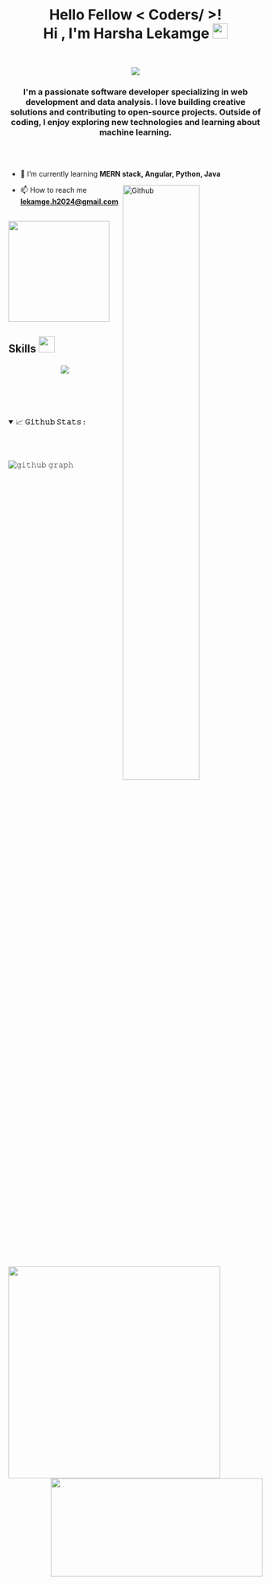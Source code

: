 <h1 align="center"> Hello Fellow < Coders/ >!<br> Hi , I'm Harsha Lekamge <img src = "https://raw.githubusercontent.com/MartinHeinz/MartinHeinz/master/wave.gif" width = 30px > </h1>
<p align='center'>
</p><br/>
  
<p align='center'>
<img src="https://readme-typing-svg.herokuapp.com?color=%2336BCF7&size=25&center=true&vCenter=true&width=433&height=75&lines=Ctrl+Alt+Del;Restarting+with+Passion;Exploring+the+Art+of+Code;Crafting+Solutions;Innovative+Thinker;Lifelong+Learner;@harshalekamge">
</p>

  
<h3 align="center">I'm a passionate software developer specializing in web development and data analysis. I love building creative solutions and contributing to open-source projects. Outside of coding, I enjoy exploring new technologies and learning about machine learning.</h3>
<br/><br/>


- 🌱 I’m currently learning **MERN stack, Angular, Python, Java**
<img width="55%" align="right" alt="Github" src="https://raw.githubusercontent.com/onimur/.github/master/.resources/git-header.svg" />

- 📫 How to reach me **lekamge.h2024@gmail.com**
<h2> <img src = "https://media0.giphy.com/media/KDDpcKigbfFpnejZs6/giphy.gif?cid=ecf05e47oy6f4zjs8g1qoiystc56cu7r9tb8a1fe76e05oty&rid=giphy.gif" width = 200px></h2>


<h2> Skills <img src = "https://media2.giphy.com/media/QssGEmpkyEOhBCb7e1/giphy.gif?cid=ecf05e47a0n3gi1bfqntqmob8g9aid1oyj2wr3ds3mg700bl&rid=giphy.gif" width = 32px>
<p align="center">
    <img src="https://skillicons.dev/icons?i=c,cpp,html,css,figma,git,java,js,kotlin,androidstudio,mongodb,mysql,nodejs,express,php,postman,react,materialui" />
</p>
</h2>



<br><br><br>
<details open="">
<summary>
  <g-emoji class="g-emoji" alias="chart_with_upwards_trend" fallback-src="https://github.githubassets.com/images/icons/emoji/unicode/1f4c8.png">📈</g-emoji>
  <strong>𝙶𝚒𝚝𝚑𝚞𝚋 𝚂𝚝𝚊𝚝𝚜 : </strong>
</summary>
<br>
<p align="center">
  <a href="https://github.com/harshalekamge">
    <img align="left" src="https://github-readme-stats.vercel.app/api?username=harshalekamge&show_icons=true&hide_border=true&title_color=94b4a4&amp&icon_color=FFFFFF&amp&text_color=FFFFFF&amp&bg_color=000000&count_private=true&include_all_commits=true" width = 420px/>
  </a>
  <a href="https://github.com/harshalekamge">
    <img align="right" width = 420px height="195px" src="https://github-readme-stats.vercel.app/api/top-langs/?username=harshalekamge&text_color=FFFFFF&bg_color=000000&title_color=94b4a4&langs_count=15&layout=compact&hide_border=true"  />
  </a>
</p>
</details>
<br>

![𝚐𝚒𝚝𝚑𝚞𝚋 𝚐𝚛𝚊𝚙𝚑](https://github-readme-activity-graph.vercel.app/graph?username=harshalekamge&theme=react-dark&hide_border=true&area=true)

